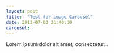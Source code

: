 ```yaml
---
layout: post
title:  "Test for image Carousel"
date: 2013-07-03 21:40:10
carousel:
---
```


Lorem ipsum dolor sit amet, consectetur...